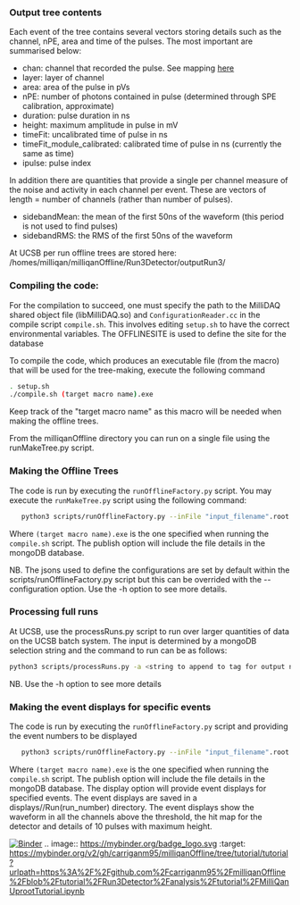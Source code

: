 ### Output tree contents

Each event of the tree contains several vectors storing details such as the channel, nPE, area and time of the pulses. The most important are summarised below:

- chan: channel that recorded the pulse. See mapping [here](https://github.com/milliQan-sw/milliqanOffline/files/10484641/channelMapping.pdf)
- layer: layer of channel 
- area: area of the pulse in pVs
- nPE: number of photons contained in pulse (determined through SPE calibration, approximate)
- duration: pulse duration in ns
- height: maximum amplitude in pulse in mV
- timeFit: uncalibrated time of pulse in ns
- timeFit_module_calibrated: calibrated time of pulse in ns (currently the same as time)
- ipulse: pulse index

In addition there are quantities that provide a single per channel measure of the noise and activity in each channel per event. These are vectors of length = number of channels (rather than number of pulses).

- sidebandMean: the mean of the first 50ns of the waveform (this period is not used to find pulses)
- sidebandRMS: the RMS of the first 50ns of the waveform

At UCSB per run offline trees are stored here: /homes/milliqan/milliqanOffline/Run3Detector/outputRun3/

### Compiling the code:

For the compilation to succeed, one must specify the path to the MilliDAQ shared object file (libMilliDAQ.so) and `ConfigurationReader.cc` in the compile script 
`compile.sh`.
This involves editing `setup.sh` to have the correct environmental variables. The OFFLINESITE is used to define the site for the database

To compile the code, which produces an executable file (from the macro) that will be used for the tree-making, execute the following command

```bash
. setup.sh
./compile.sh (target macro name).exe

```

Keep track of the "target macro name" as this macro will be needed when making the offline trees.

From the milliqanOffline directory you can run on a single file using the runMakeTree.py script.
### Making the Offline Trees
The code is run by executing the `runOfflineFactory.py` script. You may execute the `runMakeTree.py` script using the following command:
```bash
   python3 scripts/runOfflineFactory.py --inFile "input_filename".root --outputFile "output_filename".root --exe ./(target macro name).exe (--publish) ...
```
Where `(target macro name).exe` is the one specified when running the `compile.sh` script. The publish option will include the file details in the mongoDB database.

NB. The jsons used to define the configurations are set by default within the scripts/runOfflineFactory.py script but this can be overrided with the --configuration option. Use the -h option to see more details.

### Processing full runs

At UCSB, use the processRuns.py script to run over larger quantities of data on the UCSB batch system. The input is determined by a mongoDB selection string and the command to run can be as follows:

```bash
python3 scripts/processRuns.py -a <string to append to tag for output naming> -s <selection string> -o <output directory>
```
 NB. Use the -h option to see more details

### Making the event displays for specific events
The code is run by executing the `runOfflineFactory.py` script and providing the event numbers to be displayed
```bash
   python3 scripts/runOfflineFactory.py --inFile "input_filename".root --outputFile "output_filename".root --exe ./(target macro name).exe (--publish) --display "event_number1" "event_number2"
```
Where `(target macro name).exe` is the one specified when running the `compile.sh` script. The publish option will include the file details in the mongoDB database. The display option will provide event displays for specified events. The event displays are saved in a displays//Run(run_number) directory.
The event displays show the waveform in all the channels above the threshold, the hit map for the detector and details of 10 pulses with maximum height.

[![Binder](https://mybinder.org/badge_logo.svg)](https://mybinder.org/v2/gh/carriganm95/milliqanOffline/tree/tutorial/tutorial?urlpath=https%3A%2F%2Fgithub.com%2Fcarriganm95%2FmilliqanOffline%2Fblob%2Ftutorial%2FRun3Detector%2Fanalysis%2Ftutorial%2FMilliQanUprootTutorial.ipynb)
.. image:: https://mybinder.org/badge_logo.svg
 :target: https://mybinder.org/v2/gh/carriganm95/milliqanOffline/tree/tutorial/tutorial?urlpath=https%3A%2F%2Fgithub.com%2Fcarriganm95%2FmilliqanOffline%2Fblob%2Ftutorial%2FRun3Detector%2Fanalysis%2Ftutorial%2FMilliQanUprootTutorial.ipynb
